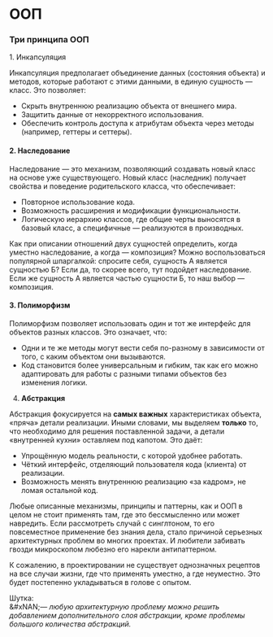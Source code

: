 # ООП

### Три принципа ООП

1\. Инкапсуляция

Инкапсуляция предполагает объединение данных (состояния объекта) и методов, которые работают с этими данными, в единую сущность — класс. Это позволяет:

* Скрыть внутреннюю реализацию объекта от внешнего мира.
* Защитить данные от некорректного использования.
* Обеспечить контроль доступа к атрибутам объекта через методы (например, геттеры и сеттеры).

#### 2. Наследование

Наследование — это механизм, позволяющий создавать новый класс на основе уже существующего. Новый класс (наследник) получает свойства и поведение родительского класса, что обеспечивает:

* Повторное использование кода.
* Возможность расширения и модификации функциональности.
* Логическую иерархию классов, где общие черты выносятся в базовый класс, а специфичные — реализуются в производных.

Как при описании отношений двух сущностей определить, когда уместно наследование, а когда — композиция? Можно воспользоваться популярной шпаргалкой: спросите себя, сущность А является сущностью Б? Если да, то скорее всего, тут подойдет наследование. Если же сущность А является частью сущности Б, то наш выбор — композиция.

#### 3. Полиморфизм

Полиморфизм позволяет использовать один и тот же интерфейс для объектов разных классов. Это означает, что:

* Одни и те же методы могут вести себя по-разному в зависимости от того, с каким объектом они вызываются.
* Код становится более универсальным и гибким, так как его можно адаптировать для работы с разными типами объектов без изменения логики.



4. **Абстракция**

Абстракция фокусируется на **самых важных** характеристиках объекта, «пряча» детали реализации. Иными словами, мы выделяем **только** то, что необходимо для решения поставленной задачи, а детали «внутренней кухни» оставляем под капотом. Это даёт:

* Упрощённую модель реальности, с которой удобнее работать.
* Чёткий интерфейс, отделяющий пользователя кода (клиента) от реализации.
* Возможность менять внутреннюю реализацию «за кадром», не ломая остальной код.



Любые описанные механизмы, принципы и паттерны, как и ООП в целом не стоит применять там, где это бессмысленно или может навредить. Если рассмотреть случай с синглтоном, то его повсеместное применение без знания дела, стало причиной серьезных архитектурных проблем во многих проектах. И любители забивать гвозди микроскопом любезно его нарекли антипаттерном.&#x20;

К сожалению, в проектировании не существует однозначных рецептов на все случаи жизни, где что применять уместно, а где неуместно. Это будет постепенно укладываться в голове с опытом.



Шутка:\
&#xNAN;_— любую архитектурную проблему можно решить добавлением дополнительного слоя абстракции, кроме проблемы большого количества абстракций._

